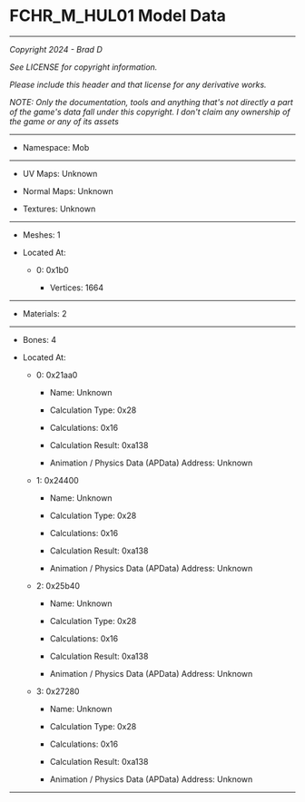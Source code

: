# FCHR_M_HUL01 Model Data

---

*Copyright 2024 - Brad D*

*See LICENSE for copyright information.*

*Please include this header and that license for any derivative works.*

*NOTE: Only the documentation, tools and anything that's not directly a part of the game's data fall under this copyright. I don't claim any ownership of the game or any of its assets*

---

* Namespace: Mob

---

* UV Maps: Unknown

* Normal Maps: Unknown

* Textures: Unknown

---

* Meshes: 1

* Located At:

  * 0: 0x1b0

    * Vertices: 1664

---

* Materials: 2

---

* Bones: 4

* Located At:

  * 0: 0x21aa0

    * Name: Unknown

    * Calculation Type: 0x28

    * Calculations: 0x16

    * Calculation Result: 0xa138

    * Animation / Physics Data (APData) Address: Unknown

  * 1: 0x24400

    * Name: Unknown

    * Calculation Type: 0x28

    * Calculations: 0x16

    * Calculation Result: 0xa138

    * Animation / Physics Data (APData) Address: Unknown

  * 2: 0x25b40

    * Name: Unknown

    * Calculation Type: 0x28

    * Calculations: 0x16

    * Calculation Result: 0xa138

    * Animation / Physics Data (APData) Address: Unknown

  * 3: 0x27280

    * Name: Unknown

    * Calculation Type: 0x28

    * Calculations: 0x16

    * Calculation Result: 0xa138

    * Animation / Physics Data (APData) Address: Unknown

---

